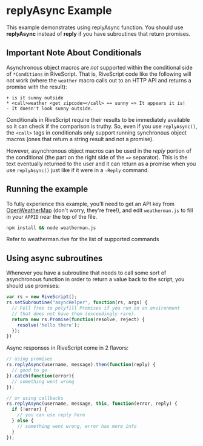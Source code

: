 # replyAsync Example

This example demonstrates using replyAsync function. You should use
**replyAsync** instead of **reply** if you have subroutines that return
promises.

## Important Note About Conditionals

Asynchronous object macros are *not* supported within the conditional side of
`*Conditions` in RiveScript. That is, RiveScript code like the following will
not work (where the `weather` macro calls out to an HTTP API and returns a
promise with the result):

```rivescript
+ is it sunny outside
* <call>weather <get zipcode></call> == sunny => It appears it is!
- It doesn't look sunny outside.
```

Conditionals in RiveScript require their results to be immediately available
so it can check if the comparison is truthy. So, even if you use `replyAsync()`,
the `<call>` tags in conditionals only support running synchronous object
macros (ones that return a string result and not a promise).

However, asynchronous object macros can be used in the *reply* portion of the
conditional (the part on the right side of the `=>` separator). This is the
text eventually returned to the user and it can return as a promise when you use
`replyAsync()` just like if it were in a `-Reply` command.

## Running the example

To fully experience this example, you'll need to get an API key from
[OpenWeatherMap](http://openweathermap.org/appid) (don't worry, they're free!),
and edit `weatherman.js` to fill in your `APPID` near the top of the file.

```bash
npm install && node weatherman.js
```

Refer to weatherman.rive for the list of supported commands

## Using async subroutines

Whenever you have a subroutine that needs to call some sort of asynchronous
function in order to return a value back to the script, you should use promises:

```javascript
var rs = new RiveScript();
rs.setSubroutine("asyncHelper", function(rs, args) {
  // Fell free to polyfill Promises if you run on an environment 
  // that does not have them (exceedingly rare).
  return new rs.Promise(function(resolve, reject) {
    resolve('hello there');
  });
})
```

Async responses in RiveScript come in 2 flavors:

```javascript
// using promises
rs.replyAsync(username, message).then(function(reply) {
  // good to go
}).catch(function(error){
  // something went wrong
});

// or using callbacks
rs.replyAsync(username, message, this, function(error, reply) {
  if (!error) {
    // you can use reply here
  } else {
    // something went wrong, error has more info
  }
});
```
